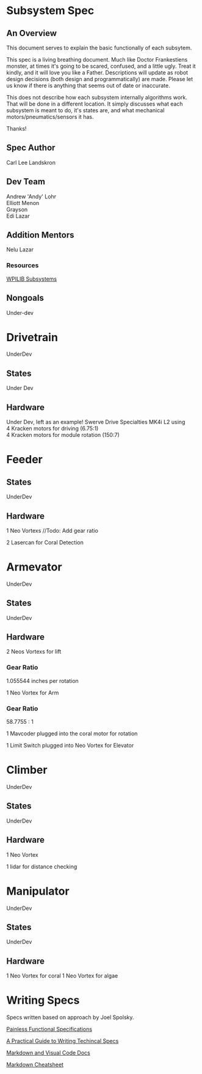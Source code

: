 # Subsystem Spec
## An Overview
This document serves to explain the basic functionally of each subsytem. 

This spec is a living breathing document. Much like Doctor Frankestiens monster, at times it's going to be scared, confused, and a little ugly. Treat it kindly, and it will love you like a Father. Descriptions will update as robot design decisions (both design and programmatically) are made. Please let us know if there is anything that seems out of date or inaccurate.

This does not describe how each subsystem internally algorithms work. That will be done in a different location. It simply discusses what each subsystem is meant to do, it's states are, and what mechanical motors/pneumatics/sensors it has.

Thanks!
 

## Spec Author
Carl Lee Landskron

## Dev Team
Andrew 'Andy' Lohr </br>
Elliott Menon </br>
Grayson </br>
Edi Lazar

## Addition Mentors
Nelu Lazar

### Resources
[WPILIB Subsystems](https://docs.wpilib.org/en/stable/docs/software/commandbased/subsystems.html)


## Nongoals
Under-dev

# Drivetrain
UnderDev

## States
Under Dev 

## Hardware
Under Dev, left as an example!
Swerve Drive Specialties MK4i L2 using </br>
4 Kracken motors for driving (6.75:1) </br>
4 Kracken motors for module rotation (150:7)

# Feeder
## States
UnderDev

## Hardware
1 Neo Vortexs //Todo: Add gear ratio

2 Lasercan for Coral Detection

# Armevator
UnderDev

## States
UnderDev

## Hardware
2 Neos Vortexs for lift 
### Gear Ratio
1.055544 inches per rotation

1 Neo Vortex for Arm
### Gear Ratio
58.7755 : 1

1 Mavcoder plugged into the coral motor for rotation

1 Limit Switch plugged into Neo Vortex for Elevator


# Climber
UnderDev


## States
UnderDev

## Hardware
1 Neo Vortex

1 lidar for distance checking

# Manipulator
UnderDev

## States
UnderDev

## Hardware
1 Neo Vortex for coral
1 Neo Vortex for algae


# Writing Specs
Specs written based on approach by Joel Spolsky.

[Painless Functional Specifications](https://www.joelonsoftware.com/2000/10/02/painless-functional-specifications-part-1-why-bother/)

[A Practical Guide to Writing Techincal Specs](https://stackoverflow.blog/2020/04/06/a-practical-guide-to-writing-technical-specs/)

[Markdown and Visual Code Docs](https://code.visualstudio.com/docs/languages/markdown)

[Markdown Cheatsheet](https://github.com/adam-p/markdown-here/wiki/Markdown-Cheatsheet#links)
